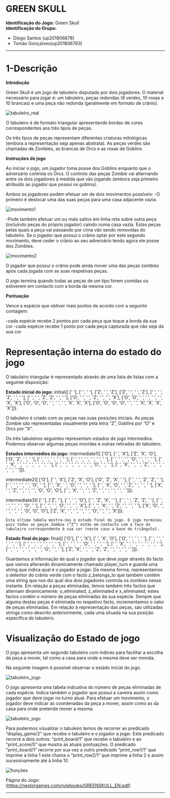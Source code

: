# GREEN SKULL

**Identificação do Jogo:** Green Skull  
**Identificação do Grupo:**  
- Diogo Santos (up201806878)  
- Tomás Gonçalves(up201806763)

---

# 1-Descrição
**Introdução**

Green Skull é um jogo de tabuleiro disputado por dois jogadores. O material necessário para jogar é: um tabuleiro, peças redondas (8 verdes, 10 roxas e 10 brancas) e uma peça não redonda (geralmente em formato de crânio). 

![tabuleiro_real](imagens/tabuleiro_real.png)


O tabuleiro é de formato triangular apresentando bordas de cores correspondentes aos três tipos de peças.

Os três tipos de peças representam diferentes criaturas mitológicas (embora a representação seja apenas abstrata). As peças verdes são chamadas de Zombies, as brancas de Orcs e as roxas de Goblins. 

**Instruções de jogo**

Ao iniciar o jogo, um jogador toma posse dos Goblins enquanto que o adversário controla os Orcs. O controlo das peças Zombie vai alternando entre os dois jogadores à medida que vão jogando (embora seja primeiro atribuído ao jogador que possui os goblins). 

Ambos os jogadores podem efetuar um de dois movimentos possíveis:
-O primeiro é deslocar uma das suas peças para uma casa adjacente vazia. 

![movimento1](imagens/movimento1.png)


-Pode também efetuar um ou mais saltos em linha reta sobre outra peça (incluindo peças do próprio jogador) caindo numa casa vazia. Estas peças pelas quais a peça vai passando por cima vão sendo removidas do tabuleiro. Se o jogador que possui o crânio optar por este segundo movimento, deve ceder o crânio ao seu adversário tendo agora ele posse dos Zombies. 

![movimento2](imagens/movimento2.png)


O jogador que possui o crânio pode ainda mover uma das peças zombies após cada jogada com as suas respetivas peças. 

O jogo termina quando todas as peças de um tipo forem comidas ou estiverem em contacto com a borda da mesma cor. 
 
 **Pontuação**

Vence a espécie que obtiver mais pontos de acordo com a seguinte contagem:

-cada espécie recebe 2 pontos por cada peça que toque a borda da sua cor
-cada espécie recebe 1 ponto por cada peça capturada que não seja da sua cor


# Representação interna do estado do jogo

O tabuleiro triangular é representado através de uma lista de listas com a seguinte disposição:

**Estado inicial do jogo:**
initial([
       [' '],
       [' ', ' '],
       ['Z', ' ', 'Z'],
       ['Z', ' ', ' ', 'Z'],
       [' ', ' ', 'Z', ' ', ' '],
       [' ', ' ', 'Z', 'Z', ' ', ' '],
       ['O', ' ', ' ', 'Z', ' ', ' ', 'X'],
       ['O', 'O', ' ', ' ', ' ', ' ', 'X', 'X'],
       ['O', 'O', 'O', ' ', ' ', ' ', 'X', 'X', 'X'],
       ['O', 'O', 'O', 'O', ' ', ' ', 'X', 'X', 'X', 'X']]).

O tabuleiro é criado com as peças nas suas posições iniciais. As peças Zombie são representadas visualmente pela letra “Z”, Goblins por “O” e Orcs por “X”. 
 

Os três tabuleiros seguintes representam estados de jogo intermédios. Podemos observar algumas peças movidas e outras retiradas do tabuleiro.


**Estados intermédios do jogo:**
intermediate1([
    ['O'],
    [' ', 'X'],
    ['Z', 'X', 'O'],
    ['O', 'Z', ' ', ' '],
    [' ', ' ', ' ', ' ', ' '],
    [' ', ' ', ' ', ' ', ' ', ' '],
    [' ', ' ', ' ', 'O', ' ', ' ', ' '],
    [' ', 'X', ' ', ' ', ' ', ' ', ' ', ' '],
    [' ', ' ', ' ', ' ', ' ', ' ', 'O', ' ', ' '],
    [' ', 'X', ' ', ' ', 'Z', ' ', ' ', ' ', ' ', ' ']]).

intermediate2([
    ['O'],
    [' ', 'X'],
    ['Z', 'X', 'O'],
    ['O', 'Z', 'X', ' '],
    [' ', ' ', 'Z', 'Z', ' '],
    [' ', ' ', ' ', ' ', 'O', ' '],
    [' ', 'X', ' ', 'O', ' ', ' ', ' '],
    [' ', 'X', 'O', ' ', 'Z', ' ', ' ', ' '],
    ['X', ' ', 'Z', ' ', ' ', ' ', 'O', 'O', 'O'],
    [' ', 'X', ' ', ' ', 'Z', ' ', ' ', ' ', ' ', ' ']]).

intermediate3([
    [' '],
    ['Z', ''],
    [' ', ' ', 'O'],
    [' ', 'Z', 'X', ' '],
    [' ', ' ', 'Z', 'Z', ' '],
    [' ', ' ', ' ', ' ', 'O', ' '],
    [' ', '', ' ', 'O', ' ', ' ', 'X'],
    [' ', '', 'X', ' ', 'Z', ' ', ' ', ' '],
    ['X', 'O', '', ' ', ' ', ' ', 'O', 'O', 'O'],
    ['Z', 'X', ' ', ' ', ' ', ' ', 'O', ' ', ' ', 'X']]).


    Esta última tabela mostra-nos o estado final do jogo. O jogo terminou pois todas as peças Zombie (“Z”) estão em contacto com a face do tabuleiro correspondente à sua cor (neste caso a base do triângulo). 

**Estado final do jogo:**
  final([
      ['O'],
      [' ', 'X'],
      [' ', 'X', 'O'],
      ['O', ' ', ' ', ' '],
      [' ', ' ', ' ', ' ', ' '],
      [' ', ' ', ' ', ' ', ' ', ' '],
      [' ', ' ', ' ', 'O', ' ', ' ', ' '],
      [' ', 'X', ' ', ' ', ' ', ' ', ' ', ' '],
      [' ', ' ', ' ', ' ', ' ', ' ', 'O', ' ', ' '],
      ['Z', 'X', ' ', ' ', 'Z', 'Z', ' ', ' ', ' ', ' ']]).


Guardamos a informação de qual o jogador que deve jogar através do facto que vamos alterando dinamicamente chamado player_turn e guarda uma string que indica qual é o jogador a jogar. Da mesma forma, representamos o detentor do crânio verde com o facto z_belongs_to que também contém uma string que nos diz qual dos dois jogadores controla os zombies nesse instante.
Em relação a peças eliminadas, temos também três factos que alternam dinamicamente: o_eliminated, z_eliminated e x_eliminated; estes factos contêm o número de peças eliminadas da sua espécie. Sempre que alguma destas peças é eliminada no respetivo facto, incrementamos o valor de peças eliminadas.
Em relação à representação das peças, são utilizadas strings como descrito anteriormente, cada uma situada na sua posição específica do tabuleiro.


# Visualização do Estado de jogo

O jogo apresenta um segundo tabuleiro com índices para facilitar a escolha da peça a mover, tal como a casa para onde a mesma deve ser movida. 

Na seguinte imagem é possível observar o estado inicial do jogo.

![tabuleiro_jogo](imagens/tabuleiro_jogo.png)



O jogo apresenta uma tabela indicativa do número de peças eliminadas de cada espécie. Indica também o jogador que possui a caveira assim como jogador que deve jogar no turno atual. Para efetuar um movimento, o jogador deve indicar as coordenadas da peça a mover, assim como as da casa para onde pretende mover a mesma.

![tabuleiro_jogo](imagens/tabela.png)


Para podermos visualizar o tabuleiro temos de recorrer ao predicado “display_game/2” que recebe o tabuleiro e o jogador a jogar. Este predicado recorre a dois outros: “print_board/1” que recebe o tabuleiro  e ao “print_score/0” que mostra as atuais pontuações. O predicado “print_board/1” recorre por sua vez a outro predicado “print_row1/1” que imprime a linha 1 este chama o “print_row2/1” que imprime a linha 2 e assim sucessivamente até à linha 10.

![funções](imagens/functions.png)


Página do Jogo: (https://nestorgames.com/rulebooks/GREENSKULL_EN.pdf)

---

